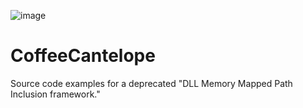 ![image](https://github.com/user-attachments/assets/b2b96d36-758c-47f9-b7eb-f34d274152e3)


# CoffeeCantelope
Source code examples for a deprecated "DLL Memory Mapped Path Inclusion framework."
